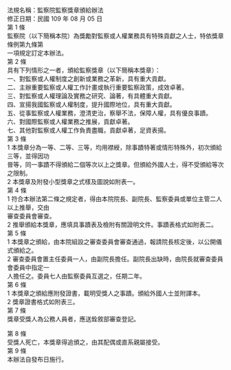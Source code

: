 法規名稱：監察院監察獎章頒給辦法  
修正日期：民國 109 年 08 月 05 日  
第 1 條  
監察院（以下簡稱本院）為獎勵對監察或人權業務具有特殊貢獻之人士，特依獎章條例第九條第  
一項規定訂定本辦法。  
第 2 條  
具有下列情形之一者，頒給監察獎章（以下簡稱本獎章）：  
一、對監察或人權制度之創新或業務之革新，具有重大貢獻。  
二、主辦重要監察或人權工作計畫或執行重要監察政策，成效卓著。  
三、對監察或人權理論及實務之研究、論著，有具體重大貢獻。  
四、宣揚我國監察或人權制度，提升國際地位，具有重大貢獻。  
五、從事監察或人權業務，澄清吏治，察舉不法，保障人權，具有優良事蹟。  
六、對國際監察或人權業務之推展，貢獻卓著。  
七、其他對監察或人權工作負責盡職，貢獻卓著，足資表揚。  
第 3 條  
1 本獎章分為一等、二等、三等，均用襟綬，除事蹟特著或情形特殊外，初次頒給三等，並得因功  
晉等，同一事蹟不得頒給二個等次以上之獎章。但頒給外國人士，得不受頒給等次之限制。  
2 本獎章及附發小型獎章之式樣及圖說如附表一。  
第 4 條  
1 符合本辦法第二條之規定者，得由本院院長、副院長、監察委員或單位主管二人以上推舉，交由  
審查委員會審查。  
2 推舉頒給本獎章，應填具事蹟表及檢附有關證明文件。事蹟表格式如附表二。  
第 5 條  
1 本獎章之頒給，由本院組設之審查委員會審查通過，報請院長核定後，以公開儀式頒給之。  
2 審查委員會置主任委員一人，由副院長擔任。副院長出缺時，由院長就審查委員會委員中指定一  
人擔任之。委員七人由監察委員互選之，任期二年。  
第 6 條  
1 本獎章之頒給應附發證書，載明受獎人之事蹟。頒給外國人士並附譯本。  
2 獎章證書格式如附表三。  
第 7 條  
獎章受獎人為公務人員者，應送銓敘部審查登記。  


第 8 條  
受獎人死亡，本獎章得追頒之，由其配偶或直系親屬接受。  
第 9 條  
本辦法自發布日施行。  


